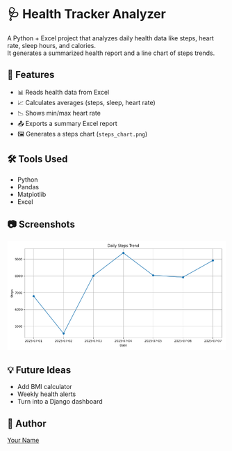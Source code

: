 # 🩺 Health Tracker Analyzer

A Python + Excel project that analyzes daily health data like steps, heart rate, sleep hours, and calories.  
It generates a summarized health report and a line chart of steps trends.

## 📁 Features

- 📊 Reads health data from Excel
- 📈 Calculates averages (steps, sleep, heart rate)
- 📉 Shows min/max heart rate
- 📤 Exports a summary Excel report
- 🖼 Generates a steps chart (`steps_chart.png`)

## 🛠 Tools Used

- Python
- Pandas
- Matplotlib
- Excel

## 📷 Screenshots

![Steps Chart](steps_chart.png)

## 💡 Future Ideas

- Add BMI calculator
- Weekly health alerts
- Turn into a Django dashboard

## 👤 Author

[Your Name](https://github.com/Deepadharshini1311)

